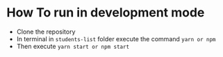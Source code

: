 # How To run in development mode
   - Clone the repository
   - In terminal in `students-list` folder execute the command `yarn or npm`
   - Then execute `yarn start or npm start`